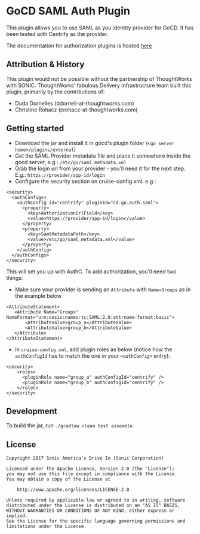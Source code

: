 # GoCD SAML Auth Plugin

This plugin allows you to use SAML as you identity provider for GoCD. It has been tested with Centrify as the provider.

The documentation for authorization plugins is hosted [here](https://plugin-api.gocd.io/current/authorization/)

## Attribution & History

This plugin would not be possible without the partnership of ThoughtWorks with SONIC.  ThoughtWorks' fabulous Delivery Infrastructure team built this plugin, primarily by the contributions of:
* Duda Dornelles (ddornell-at-thoughtworks.com)
* Christine Rohacz (crohacz-at-thoughtworks.com)

## Getting started

* Download the jar and install it in gocd's plugin folder (`<go server home>/plugins/external`)
* Get the SAML Provider metadata file and place it somewhere inside the gocd server, e.g.: `/etc/go/saml_metadata.xml`
* Grab the login url from your provider - you'll need it for the next step. E.g.: `https://provider/app-id/login`
* Configure the security section on cruise-config.xml. e.g.:
```
<security>
  <authConfigs>
    <authConfig id="centrify" pluginId="cd.go.auth.saml">
      <property>
        <key>AuthorizationUrlField</key>
        <value>https://provider/app-id/login</value>
      </property>
      <property>
        <key>SamlMetadataPath</key>
        <value>/etc/go/saml_metadata.xml</value>
      </property>
    </authConfig>
  </authConfigs>
</security>
```

This will set you up with AuthC. To add authorization, you'll need two things:

* Make sure your provider is sending an `Attribute` with `Name=Groups` as in the example below

```
<AttributeStatement>
   <Attribute Name="Groups" NameFormat="urn:oasis:names:tc:SAML:2.0:attrname-format:basic">
       <AttributeValue>group_a</AttributeValue>
       <AttributeValue>group_b</AttributeValue>
   </Attribute>
</AttributeStatement>
```

* In `cruise-config.xml`, add plugin roles as below (notice how the `authConfigId` has to match the one in your `<authConfig>` entry):
```
<security>
    <roles>
      <pluginRole name="group_a" authConfigId="centrify" />
      <pluginRole name="group_b" authConfigId="centrify" />
    </roles>
</security>
```

## Development

To build the jar, run `./gradlew clean test assemble`

## License

```plain
Copyright 2017 Sonic America's Drive In (Sonic Corporation)

Licensed under the Apache License, Version 2.0 (the "License");
you may not use this file except in compliance with the License.
You may obtain a copy of the License at

    http://www.apache.org/licenses/LICENSE-2.0

Unless required by applicable law or agreed to in writing, software
distributed under the License is distributed on an "AS IS" BASIS,
WITHOUT WARRANTIES OR CONDITIONS OF ANY KIND, either express or implied.
See the License for the specific language governing permissions and
limitations under the License.
```
